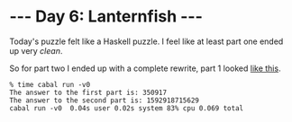 # --- Day 6: Lanternfish ---

Today's puzzle felt like a Haskell puzzle.
I feel like at least part one ended up very _clean_.

So for part two I ended up with a complete rewrite, part 1 looked
[like this](https://github.com/Kwarf/adventofcode/blob/f5014b1ca7ab2d067013d289ad34d30b20fdb359/2021/day06/main.hs).

```
% time cabal run -v0
The answer to the first part is: 350917
The answer to the second part is: 1592918715629
cabal run -v0  0.04s user 0.02s system 83% cpu 0.069 total
```
